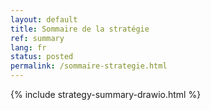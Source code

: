 ```yaml
---
layout: default
title: Sommaire de la stratégie
ref: summary
lang: fr
status: posted
permalink: /sommaire-strategie.html
---
```


{% include strategy-summary-drawio.html %}
